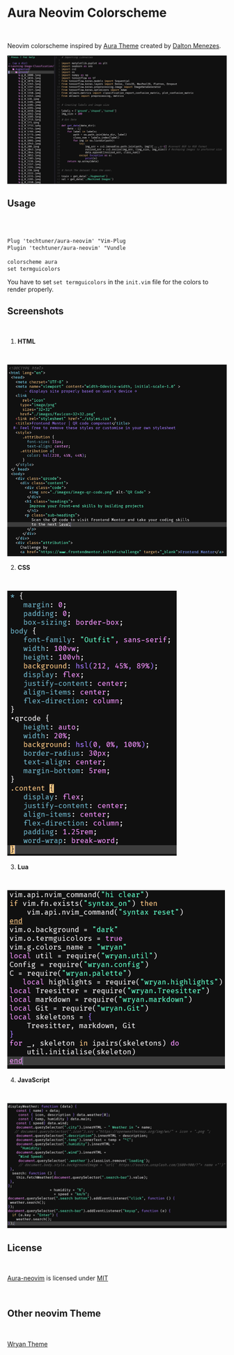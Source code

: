 # Aura Neovim Colorscheme
<br>

Neovim colorscheme inspired by [Aura Theme](https://github.com/daltonmenezes/aura-theme) created by [Dalton Menezes](https://github.com/daltonmenezes).

![Home Image for Aura](./images/aura-theme.png)
<br>


## Usage
<br>

```vim

Plug 'techtuner/aura-neovim' "Vim-Plug
Plugin 'techtuner/aura-neovim' "Vundle

colorscheme aura
set termguicolors

```

You have to set `set termguicolors` in the `init.vim` file for the colors to render properly.
<br>

## Screenshots
<br>

1. **HTML**
<br>

![HTML Image](./images/html.png)
<br>

2. **CSS**
<br>

![CSS Image](./images/css.png)
<br>

3. **Lua**
<br>

![Lua Image](./images/lua.png)
<br>

4. **JavaScript**
<br>

![JavaScript Image](./images/javascript.png)
<br>

## License
<br>

[Aura-neovim](https://www.github.com/techtuner/aura-neovim) is licensed under [MIT](./LICENSE)

<br>

## Other neovim Theme
<br>

[Wryan Theme](https://www.github.com/techtuner/wryan-neovim)
